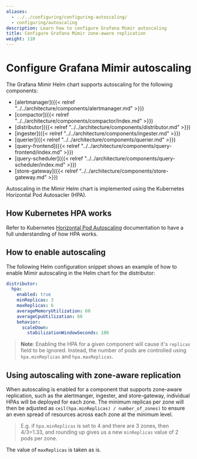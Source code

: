```yaml
---
aliases:
  - ../../configuring/configuring-autoscaling/
  - configuring/autoscaling
description: Learn how to configure Grafana Mimir autoscaling
title: Configure Grafana Mimir zone-aware replication
weight: 110
---
```


# Configure Grafana Mimir autoscaling

The Grafana Mimir Helm chart supports autoscaling for the following components:

- [alertmanager]({{< relref "../../architecture/components/alertmanager.md" >}})
- [compactor]({{< relref "../../architecture/components/compactor/index.md" >}})
- [distributor]({{< relref "../../architecture/components/distributor.md" >}})
- [ingester]({{< relref "../../architecture/components/ingester.md" >}})
- [querier]({{< relref "../../architecture/components/querier.md" >}})
- [query-frontend]({{< relref "../../architecture/components/query-frontend/index.md" >}})
- [query-scheduler]({{< relref "../../architecture/components/query-scheduler/index.md" >}})
- [store-gateway]({{< relref "../../architecture/components/store-gateway.md" >}})

Autoscaling in the Mimir Helm chart is implemented using the Kubernetes Horizontal Pod Autosacler (HPA).

## How Kubernetes HPA works

Refer to Kubernetes [Horizontal Pod Autoscaling](https://kubernetes.io/docs/tasks/run-application/horizontal-pod-autoscale/) documentation to have a full understanding of how HPA works.

## How to enable autoscaling

The following Helm configuration snippet shows an example of how to enable Mimir autoscaling in the Helm chart for the distributor:

```yaml
distributor:
  hpa:
    enabled: true
    minReplicas: 3
    maxReplicas: 6
    averageMemoryUtilization: 60
    averageCpuUtilization: 60
    behavior:
      scaleDown:
        stabilizationWindowSeconds: 180
```

> **Note**: Enabling the HPA for a given component will cause it's `replicas` field to be ignored. Instead, the number of pods are controlled using `hpa.minReplicas` and `hpa.maxReplicas`.

## Using autoscaling with zone-aware replication

When autoscaling is enabled for a component that supports zone-aware replication, such as the alertmanger, ingester, and store-gateway, individual HPAs will be deployed for each zone. The minimum replicas per zone will then be adjusted as `ceil(hpa.minReplicas) / number_of_zones)` to ensure an even spread of resources across each zone at the minimum level.

> E.g. if `hpa.minReplicas` is set to 4 and there are 3 zones, then 4/3=1.33, and rounding up gives us a new `minReplicas` value of 2 pods per zone.

The value of `maxReplicas` is taken as is.
